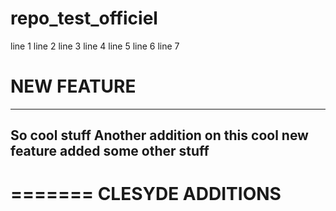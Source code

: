 # repo_test_officiel
line 1
line 2
line 3
line 4
line 5
line 6
line 7

# NEW FEATURE
----------------
So cool stuff
Another addition on this cool new feature
added some other stuff
----------------

=======
CLESYDE ADDITIONS
======